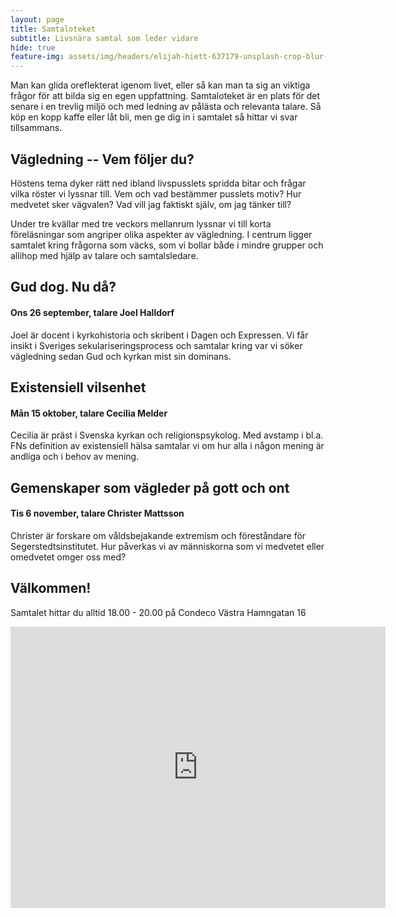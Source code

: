 ```yaml
---
layout: page
title: Samtaloteket
subtitle: Livsnära samtal som leder vidare
hide: true
feature-img: assets/img/headers/elijah-hiett-637179-unsplash-crop-blur-more.jpg
---
```


Man kan glida oreflekterat igenom livet, eller så kan man ta sig an viktiga
frågor för att bilda sig en egen uppfattning. Samtaloteket är en plats för det
senare i en trevlig miljö och med ledning av pålästa och relevanta talare.
Så köp en kopp kaffe eller låt bli, men ge dig in i samtalet så hittar vi svar
tillsammans.

## Vägledning -- Vem följer du?
Höstens tema dyker rätt ned ibland livspusslets spridda bitar och frågar
vilka röster vi lyssnar till. Vem och vad bestämmer pusslets motiv? Hur medvetet
sker vägvalen? Vad vill jag faktiskt själv, om jag tänker till?

Under tre kvällar med tre veckors mellanrum lyssnar vi till korta föreläsningar
som angriper olika aspekter av vägledning. I centrum ligger samtalet
kring frågorna som väcks, som vi bollar både i mindre grupper och allihop
med hjälp av talare och samtalsledare.

## Gud dog. Nu då?
#### Ons 26 september, talare Joel Halldorf
Joel är docent i kyrkohistoria och skribent i Dagen och Expressen.
Vi får insikt i Sveriges sekulariseringsprocess och samtalar kring var
vi söker vägledning sedan Gud och kyrkan mist sin dominans.

## Existensiell vilsenhet
#### Mån 15 oktober, talare Cecilia Melder
Cecilia är präst i Svenska kyrkan och religionspsykolog.
Med avstamp i bl.a. FNs definition av existensiell hälsa samtalar vi om hur
alla i någon mening är andliga och i behov av mening.

## Gemenskaper som vägleder på gott och ont
#### Tis 6 november, talare Christer Mattsson
Christer är forskare om våldsbejakande extremism och föreståndare för
Segerstedtsinstitutet.
Hur påverkas vi av människorna som vi medvetet eller omedvetet omger oss med?

## Välkommen!
Samtalet hittar du alltid 18.00 - 20.00 på Condeco Västra Hamngatan 16

<iframe src="https://www.google.com/maps/embed?pb=!1m18!1m12!1m3!1d2131.74625292261!2d11.962074615899875!3d57.70378074731207!2m3!1f0!2f0!3f0!3m2!1i1024!2i768!4f13.1!3m3!1m2!1s0x464ff36600d77e59%3A0x22e24f69307e2985!2sCondeco+V%C3%A4stra+Hamngatan!5e0!3m2!1ssv!2sse!4v1532376020924" width="600" height="450" frameborder="0" style="border:0" allowfullscreen></iframe>

